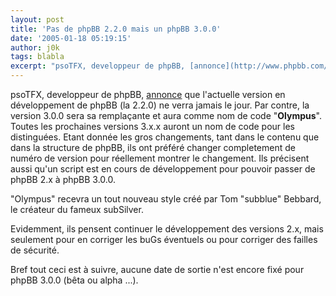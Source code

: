 ```yaml
---
layout: post
title: 'Pas de phpBB 2.2.0 mais un phpBB 3.0.0'
date: '2005-01-18 05:19:15'
author: j0k
tags: blabla
excerpt: "psoTFX, developpeur de phpBB, [annonce](http://www.phpbb.com/phpBB/viewtopic.php?f=14&amp;t=256072) que l'actuelle version en développement de phpBB (la 2.2.0) ne verra jamais le jour.   Par contre, la version 3.0.0 sera sa remplaçante et aura comme nom de code \"**Olympus**\". Toutes les prochaines versions 3.x.x auront un nom de code pour les distinguées.  \n    …"
---
```


psoTFX, developpeur de phpBB, [annonce](http://www.phpbb.com/phpBB/viewtopic.php?f=14&amp;t=256072) que l'actuelle version en développement de phpBB (la 2.2.0) ne verra jamais le jour.   Par contre, la version 3.0.0 sera sa remplaçante et aura comme nom de code "**Olympus**". Toutes les prochaines versions 3.x.x auront un nom de code pour les distinguées.      Etant donnée les gros changements, tant dans le contenu que dans la structure de phpBB, ils ont préféré changer completement de numéro de version pour réellement montrer le changement. Ils précisent aussi qu'un script est en cours de développement pour pouvoir passer de phpBB 2.x à phpBB 3.0.0.

"Olympus" recevra un tout nouveau style créé par Tom "subblue" Bebbard, le créateur du fameux subSilver.

Evidemment, ils pensent continuer le développement des versions 2.x, mais seulement pour en corriger les buGs éventuels ou pour corriger des failles de sécurité.

Bref tout ceci est à suivre, aucune date de sortie n'est encore fixé pour phpBB 3.0.0 (bêta ou alpha ...).
